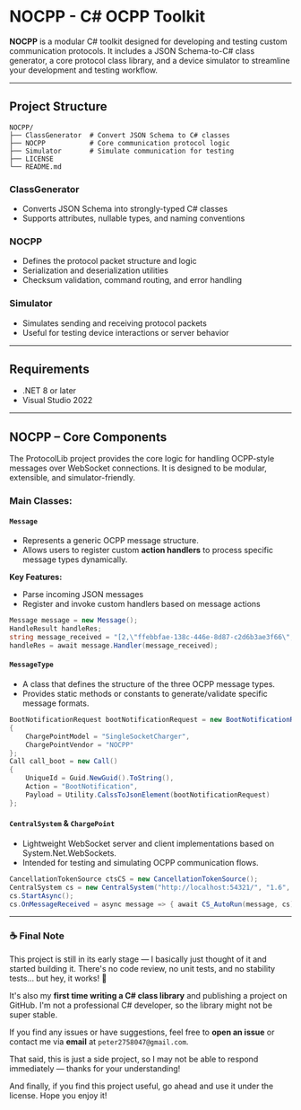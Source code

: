 # NOCPP - C# OCPP Toolkit

**NOCPP** is a modular C# toolkit designed for developing and testing custom communication protocols. It includes a JSON Schema-to-C# class generator, a core protocol class library, and a device simulator to streamline your development and testing workflow.

---

##  Project Structure
    NOCPP/ 
    ├── ClassGenerator  # Convert JSON Schema to C# classes 
    ├── NOCPP           # Core communication protocol logic 
    ├── Simulator       # Simulate communication for testing
    ├── LICENSE
    └── README.md
  
### ClassGenerator

- Converts JSON Schema into strongly-typed C# classes
- Supports attributes, nullable types, and naming conventions

### NOCPP

- Defines the protocol packet structure and logic
- Serialization and deserialization utilities
- Checksum validation, command routing, and error handling

### Simulator

- Simulates sending and receiving protocol packets
- Useful for testing device interactions or server behavior

---

## Requirements

- .NET 8 or later
- Visual Studio 2022

---

## NOCPP – Core Components

The ProtocolLib project provides the core logic for handling OCPP-style messages over WebSocket connections. It is designed to be modular, extensible, and simulator-friendly.

### Main Classes:
#### `Message`

- Represents a generic OCPP message structure.
- Allows users to register custom **action handlers** to process specific message types dynamically.

**Key Features:**
- Parse incoming JSON messages
- Register and invoke custom handlers based on message actions

```csharp
Message message = new Message();
HandleResult handleRes;
string message_received = "[2,\"ffebbfae-138c-446e-8d87-c2d6b3ae3f66\",\"BootNotification\",{\"chargePointVendor\":\"NOCPP\",\"chargePointModel\":\"SingleSocketCharger\",\"chargePointSerialNumber\":null,\"chargeBoxSerialNumber\":null,\"firmwareVersion\":null,\"iccid\":null,\"imsi\":null,\"meterType\":null,\"meterSerialNumber\":null}]";
handleRes = await message.Handler(message_received);
```

#### `MessageType`

- A class that defines the structure of the three OCPP message types.
- Provides static methods or constants to generate/validate specific message formats.

```csharp
BootNotificationRequest bootNotificationRequest = new BootNotificationRequest()
{
    ChargePointModel = "SingleSocketCharger",
    ChargePointVendor = "NOCPP"
};
Call call_boot = new Call()
{
    UniqueId = Guid.NewGuid().ToString(),
    Action = "BootNotification",
    Payload = Utility.CalssToJsonElement(bootNotificationRequest)
};
```

#### `CentralSystem` & `ChargePoint`

- Lightweight WebSocket server and client implementations based on System.Net.WebSockets.
- Intended for testing and simulating OCPP communication flows.

```csharp
CancellationTokenSource ctsCS = new CancellationTokenSource();
CentralSystem cs = new CentralSystem("http://localhost:54321/", "1.6", ctsCS.Token);
cs.StartAsync();
cs.OnMessageReceived = async message => { await CS_AutoRun(message, cs); };
```

---

### ☕ Final Note

This project is still in its early stage — I basically just thought of it and started building it. There's no code review, no unit tests, and no stability tests... but hey, it works! 🤩

It's also my **first time writing a C# class library** and publishing a project on GitHub. I'm not a professional C# developer, so the library might not be super stable.

If you find any issues or have suggestions, feel free to **open an issue** or contact me via **email** at `peter2758047@gmail.com`.

That said, this is just a side project, so I may not be able to respond immediately — thanks for your understanding!

And finally, if you find this project useful, go ahead and use it under the license. Hope you enjoy it!